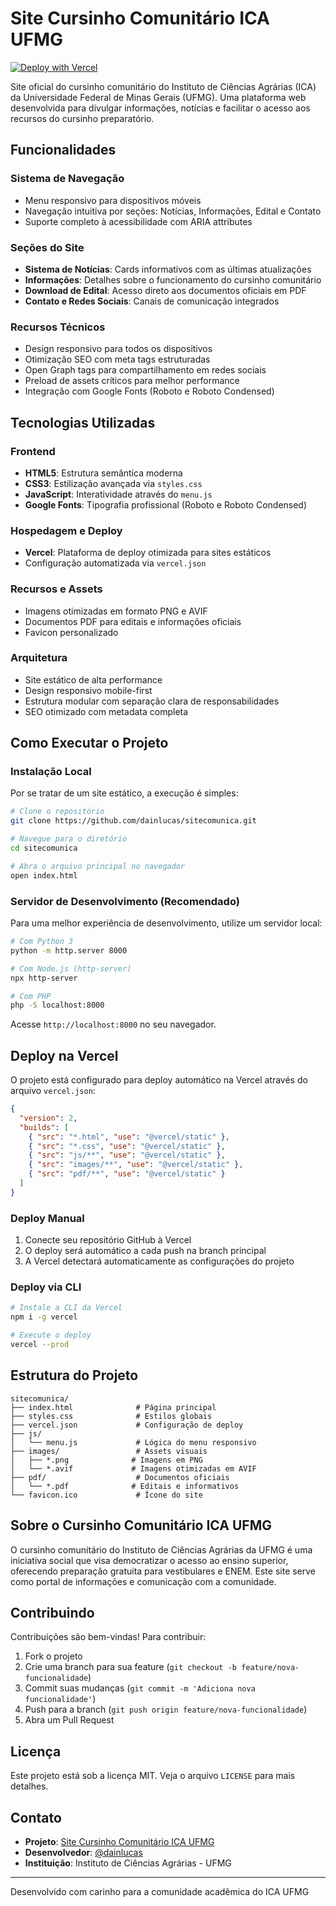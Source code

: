 # Site Cursinho Comunitário ICA UFMG

[![Deploy with Vercel](https://vercel.com/button)](https://vercel.com)

Site oficial do cursinho comunitário do Instituto de Ciências Agrárias (ICA) da Universidade Federal de Minas Gerais (UFMG). Uma plataforma web desenvolvida para divulgar informações, notícias e facilitar o acesso aos recursos do cursinho preparatório.

## Funcionalidades

### Sistema de Navegação
- Menu responsivo para dispositivos móveis
- Navegação intuitiva por seções: Notícias, Informações, Edital e Contato
- Suporte completo à acessibilidade com ARIA attributes

### Seções do Site
- **Sistema de Notícias**: Cards informativos com as últimas atualizações
- **Informações**: Detalhes sobre o funcionamento do cursinho comunitário
- **Download de Edital**: Acesso direto aos documentos oficiais em PDF
- **Contato e Redes Sociais**: Canais de comunicação integrados

### Recursos Técnicos
- Design responsivo para todos os dispositivos
- Otimização SEO com meta tags estruturadas
- Open Graph tags para compartilhamento em redes sociais
- Preload de assets críticos para melhor performance
- Integração com Google Fonts (Roboto e Roboto Condensed)

## Tecnologias Utilizadas

### Frontend
- **HTML5**: Estrutura semântica moderna
- **CSS3**: Estilização avançada via `styles.css`
- **JavaScript**: Interatividade através do `menu.js`
- **Google Fonts**: Tipografia profissional (Roboto e Roboto Condensed)

### Hospedagem e Deploy
- **Vercel**: Plataforma de deploy otimizada para sites estáticos
- Configuração automatizada via `vercel.json`

### Recursos e Assets
- Imagens otimizadas em formato PNG e AVIF
- Documentos PDF para editais e informações oficiais
- Favicon personalizado

### Arquitetura
- Site estático de alta performance
- Design responsivo mobile-first
- Estrutura modular com separação clara de responsabilidades
- SEO otimizado com metadata completa

## Como Executar o Projeto

### Instalação Local
Por se tratar de um site estático, a execução é simples:

```bash
# Clone o repositório
git clone https://github.com/dainlucas/sitecomunica.git

# Navegue para o diretório
cd sitecomunica

# Abra o arquivo principal no navegador
open index.html
```

### Servidor de Desenvolvimento (Recomendado)
Para uma melhor experiência de desenvolvimento, utilize um servidor local:

```bash
# Com Python 3
python -m http.server 8000

# Com Node.js (http-server)
npx http-server

# Com PHP
php -S localhost:8000
```

Acesse `http://localhost:8000` no seu navegador.

## Deploy na Vercel

O projeto está configurado para deploy automático na Vercel através do arquivo `vercel.json`:

```json
{
  "version": 2,
  "builds": [
    { "src": "*.html", "use": "@vercel/static" },
    { "src": "*.css", "use": "@vercel/static" },
    { "src": "js/**", "use": "@vercel/static" },
    { "src": "images/**", "use": "@vercel/static" },
    { "src": "pdf/**", "use": "@vercel/static" }
  ]
}
```

### Deploy Manual
1. Conecte seu repositório GitHub à Vercel
2. O deploy será automático a cada push na branch principal
3. A Vercel detectará automaticamente as configurações do projeto

### Deploy via CLI
```bash
# Instale a CLI da Vercel
npm i -g vercel

# Execute o deploy
vercel --prod
```

## Estrutura do Projeto

```
sitecomunica/
├── index.html              # Página principal
├── styles.css              # Estilos globais
├── vercel.json             # Configuração de deploy
├── js/
│   └── menu.js             # Lógica do menu responsivo
├── images/                 # Assets visuais
│   ├── *.png              # Imagens em PNG
│   └── *.avif             # Imagens otimizadas em AVIF
├── pdf/                    # Documentos oficiais
│   └── *.pdf              # Editais e informativos
└── favicon.ico             # Ícone do site
```

## Sobre o Cursinho Comunitário ICA UFMG

O cursinho comunitário do Instituto de Ciências Agrárias da UFMG é uma iniciativa social que visa democratizar o acesso ao ensino superior, oferecendo preparação gratuita para vestibulares e ENEM. Este site serve como portal de informações e comunicação com a comunidade.

## Contribuindo

Contribuições são bem-vindas! Para contribuir:

1. Fork o projeto
2. Crie uma branch para sua feature (`git checkout -b feature/nova-funcionalidade`)
3. Commit suas mudanças (`git commit -m 'Adiciona nova funcionalidade'`)
4. Push para a branch (`git push origin feature/nova-funcionalidade`)
5. Abra um Pull Request

## Licença

Este projeto está sob a licença MIT. Veja o arquivo `LICENSE` para mais detalhes.

## Contato

- **Projeto**: [Site Cursinho Comunitário ICA UFMG](https://github.com/dainlucas/sitecomunica)
- **Desenvolvedor**: [@dainlucas](https://github.com/dainlucas)
- **Instituição**: Instituto de Ciências Agrárias - UFMG

---

Desenvolvido com carinho para a comunidade acadêmica do ICA UFMG
